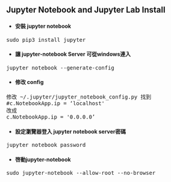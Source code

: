 ## Jupyter Notebook and Jupyter Lab Install
* #### 安裝 jupyter notebook 
<pre>
sudo pip3 install jupyter
</pre>
* #### 讓 jupyter-notebook Server 可從windows連入
<pre>
jupyter notebook --generate-config
</pre>
* #### 修改 config
<pre>
修改 ~/.jupyter/jupyter_notebook_config.py 找到
#c.NotebookApp.ip = ‘localhost'
改成
c.NotebookApp.ip = '0.0.0.0’ 
</pre>
* #### 設定瀏覽器登入 jupyter notebook server密碼
<pre>
jupyter notebook password
</pre>
* #### 啓動jupyter-notebook 
<pre>
sudo jupyter-notebook --allow-root --no-browser
</pre>
